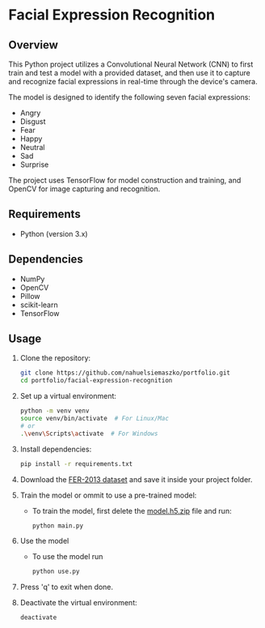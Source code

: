 # Facial Expression Recognition

## Overview

This Python project utilizes a Convolutional Neural Network (CNN) to first train and test a model with a provided dataset, and then use it to capture and recognize facial expressions in real-time through the device's camera.

The model is designed to identify the following seven facial expressions:
- Angry
- Disgust
- Fear
- Happy
- Neutral
- Sad
- Surprise

The project uses TensorFlow for model construction and training, and OpenCV for image capturing and recognition.

## Requirements

- Python (version 3.x)

## Dependencies

- NumPy
- OpenCV
- Pillow
- scikit-learn
- TensorFlow

## Usage

1. Clone the repository:

    ```bash
    git clone https://github.com/nahuelsiemaszko/portfolio.git
    cd portfolio/facial-expression-recognition
    ```

2. Set up a virtual environment:

    ```bash
    python -m venv venv
    source venv/bin/activate  # For Linux/Mac
    # or
    .\venv\Scripts\activate  # For Windows
    ```

3. Install dependencies:

    ```bash
    pip install -r requirements.txt
    ```

4. Download the [FER-2013 dataset](https://www.kaggle.com/datasets/msambare/fer2013) and save it inside your project folder.

5. Train the model or ommit to use a pre-trained model:

    - To train the model, first delete the [model.h5.zip](https://github.com/nahuelsiemaszko/facial-expression-recognition/raw/main/model.h5.zip) file and run:

        ```bash
        python main.py
        ```

6. Use the model
   
    - To use the model run

        ```bash
        python use.py
        ```

7. Press 'q' to exit when done.

8. Deactivate the virtual environment:

    ```bash
    deactivate
    ```
